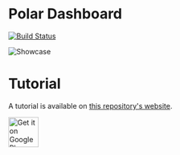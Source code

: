 # Polar Dashboard

[![Build Status](https://travis-ci.org/afollestad/polar-dashboard.svg)](https://travis-ci.org/afollestad/polar-dashboard)

![Showcase](https://raw.githubusercontent.com/afollestad/polar-dashboard/gh-pages/indexshowcase.png?token=ABvGBdL28ue5kkkTc3-nHzYZOxsE83W9ks5Wt4VtwA%3D%3D)

# Tutorial

A tutorial is available on [this repository's website](http://afollestad.github.io/polar-dashboard).

<a href="https://play.google.com/store/apps/details?id=com.afollestad.materialdialogssample" target="_blank">
  <img alt="Get it on Google Play"
       src="https://play.google.com/intl/en_us/badges/images/generic/en-play-badge.png" height="60"/>
</a>